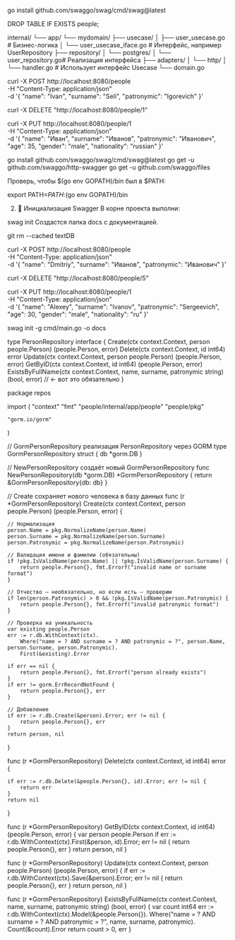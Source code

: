 go install github.com/swaggo/swag/cmd/swag@latest

DROP TABLE IF EXISTS people;


internal/
└── app/
    └── mydomain/
        ├── usecase/
        │   ├── user_usecase.go        # Бизнес-логика
        │   └── user_usecase_iface.go  # Интерфейс, например UserRepository
        ├── repository/
        │   └── postgres/
        │       └── user_repository.go# Реализация интерфейса
        ├── adapters/
        │   └── http/
        │       └── handler.go         # Использует интерфейс Usecase
        └── domain.go


 curl -X POST http://localhost:8080/people \
  -H "Content-Type: application/json" \
  -d '{
    "name": "Ivan",
    "surname": "Seli",
    "patronymic": "Igorevich"
}'

curl -X DELETE "http://localhost:8080/people/1"


curl -X PUT http://localhost:8080/people/1 \
  -H "Content-Type: application/json" \
  -d '{
    "name": "Иван",
    "surname": "Иванов",
    "patronymic": "Иванович",
    "age": 35,
    "gender": "male",
    "nationality": "russian"
  }'






go install github.com/swaggo/swag/cmd/swag@latest
go get -u github.com/swaggo/http-swagger
go get -u github.com/swaggo/files

Проверь, чтобы $(go env GOPATH)/bin был в $PATH:


export PATH=$PATH:$(go env GOPATH)/bin

2. 📂 Инициализация Swagger
В корне проекта выполни:


swag init
Создастся папка docs с документацией.


git rm --cached textDB


curl -X POST http://localhost:8080/people \
  -H "Content-Type: application/json" \
  -d '{
    "name": "Dmitriy",
    "surname": "Иванов",
    "patronymic": "Иванович"
  }'

  curl -X DELETE "http://localhost:8080/people/5"


  curl -X PUT http://localhost:8080/people/1 \
  -H "Content-Type: application/json" \
  -d '{
    "name": "Alexey",
    "surname": "Ivanov",
    "patronymic": "Sergeevich",
    "age": 30,
    "gender": "male",
    "nationality": "ru"
  }'

  
swag init -g cmd/main.go -o docs


type PersonRepository interface {
	Create(ctx context.Context, person people.Person) (people.Person, error)
	Delete(ctx context.Context, id int64) error
	Update(ctx context.Context, person people.Person) (people.Person, error)
	GetByID(ctx context.Context, id int64) (people.Person, error)
	ExistsByFullName(ctx context.Context, name, surname, patronymic string) (bool, error) // ← вот это обязательно
}

package repos

import (
	"context"
	"fmt"
	"people/internal/app/people"
	"people/pkg"

	"gorm.io/gorm"
)

// GormPersonRepository реализация PersonRepository через GORM
type GormPersonRepository struct {
	db *gorm.DB
}

// NewPersonRepository создаёт новый GormPersonRepository
func NewPersonRepository(db *gorm.DB) *GormPersonRepository {
	return &GormPersonRepository{db: db}
}

// Create сохраняет нового человека в базу данных
func (r *GormPersonRepository) Create(ctx context.Context, person people.Person) (people.Person, error) {

	// Нормализация
	person.Name = pkg.NormalizeName(person.Name)
	person.Surname = pkg.NormalizeName(person.Surname)
	person.Patronymic = pkg.NormalizeName(person.Patronymic)

	// Валидация имени и фамилии (обязательны)
	if !pkg.IsValidName(person.Name) || !pkg.IsValidName(person.Surname) {
		return people.Person{}, fmt.Errorf("invalid name or surname format")
	}

	// Отчество — необязательно, но если есть — проверим
	if len(person.Patronymic) > 0 && !pkg.IsValidName(person.Patronymic) {
		return people.Person{}, fmt.Errorf("invalid patronymic format")
	}

	// Проверка на уникальность
	var existing people.Person
	err := r.db.WithContext(ctx).
		Where("name = ? AND surname = ? AND patronymic = ?", person.Name, person.Surname, person.Patronymic).
		First(&existing).Error

	if err == nil {
		return people.Person{}, fmt.Errorf("person already exists")
	}
	if err != gorm.ErrRecordNotFound {
		return people.Person{}, err
	}

	// Добавление
	if err := r.db.Create(&person).Error; err != nil {
		return people.Person{}, err
	}
	return person, nil
}

func (r *GormPersonRepository) Delete(ctx context.Context, id int64) error {

	if err := r.db.Delete(&people.Person{}, id).Error; err != nil {
		return err
	}
	return nil
}

func (r *GormPersonRepository) GetByID(ctx context.Context, id int64) (people.Person, error) {
	var person people.Person
	if err := r.db.WithContext(ctx).First(&person, id).Error; err != nil {
		return people.Person{}, err
	}
	return person, nil
}

func (r *GormPersonRepository) Update(ctx context.Context, person people.Person) (people.Person, error) {
	if err := r.db.WithContext(ctx).Save(&person).Error; err != nil {
		return people.Person{}, err
	}
	return person, nil
}

func (r *GormPersonRepository) ExistsByFullName(ctx context.Context, name, surname, patronymic string) (bool, error) {
	var count int64
	err := r.db.WithContext(ctx).Model(&people.Person{}).
		Where("name = ? AND surname = ? AND patronymic = ?", name, surname, patronymic).
		Count(&count).Error
	return count > 0, err
}











